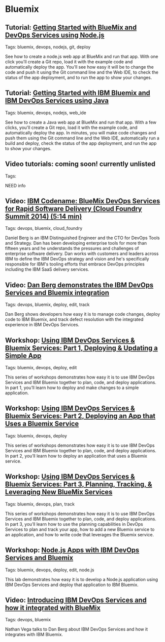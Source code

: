 # Bluemix

## Tutorial: [Getting Started with BlueMix and DevOps Services using Node.js](/tutorials/jazzeditor)
Tags: bluemix, devops, nodejs, git, deploy

See how to create a node.js web app at BlueMix and run that app. 
With one click you'll create a Git repo, 
load it with the example code and automatically deploy 
the app. You'll see how easy it will be to change 
the code and push it using the Git command line and the 
Web IDE, to check the status of the app deployment, and 
to run the app to show your changes.


## Tutorial: [Getting Started with IBM Bluemix and IBM DevOps Services using Java](/tutorials/jazzeditorjava)
Tags: bluemix, devops, nodejs, web_ide

See how to create a Java web app at BlueMix and run that app. With a 
few clicks, you'll create a Git repo, load it with the example code, and automatically deploy 
the app. In minutes, you will make code changes and push them using the Git command line and 
the Web IDE, automatically run a build and deploy, check the status of the app deployment, 
and run the app to show your changes.
 
## Video tutorials: coming soon! currently unlisted 
Tags: 
 
NEED info
 
## Video: [IBM Codename: BlueMix DevOps Services for Rapid Software Delivery (Cloud Foundry Summit 2014) (5:14 min)](https://www.youtube.com/watch?v=fkHSYJJ6KVs)
Tags: devops, bluemix, cloud_foundry

Daniel Berg is an IBM Distinguished Engineer and the CTO for DevOps Tools and Strategy. Dan has been 
developing enterprise tools for more than fifteen years and he understands the pressures and challenges 
of enterprise software delivery. Dan works with customers and leaders across IBM to define the IBM 
DevOps strategy and vision and he's specifically responsible for IBM's tooling efforts that embrace 
DevOps principles including the IBM SaaS delivery services.

## Video: [Dan Berg demonstrates the IBM DevOps Services and Bluemix integration](https://www.youtube.com/watch?v=EHng3L2JScU)
Tags: devops, bluemix, deploy, edit, track

Dan Berg shows developers how easy it is to manage code changes, deploy code to IBM Bluemix, 
and track defect resolution with the integrated experience in IBM DevOps Services. 

## Workshop: [Using IBM DevOps Services & Bluemix Services: Part 1, Deploying & Updating a Simple App](https://developer.ibm.com/bluemix/docs/workshops/adding-using-bluemix-services-leveraging-ibm-devops-services/)
Tags: bluemix, devops, deploy, edit

This series of workshops demonstrates how easy it is to use IBM DevOps Services and IBM Bluemix together to plan, code, and deploy applications.  
In part 1, you’ll learn how to deploy and make changes to a simple application.  
 
 
## Workshop: [Using IBM DevOps Services & Bluemix Services: Part 2, Deploying an App that Uses a Bluemix Service](https://developer.ibm.com/bluemix/docs/workshops/using-ibm-devops-services-bluemix-services-part-2-deploying-app-uses-bluemix-service/)
Tags: bluemix, devops, deploy
 
This series of workshops demonstrates how easy it is to use IBM DevOps Services and IBM Bluemix together to plan, code, and deploy applications.   
In part 2, you’ll learn how to deploy an application that uses a Bluemix service. 
 
 
## Workshop: [Using IBM DevOps Services & Bluemix Services: Part 3, Planning, Tracking, & Leveraging New BlueMix Services](https://developer.ibm.com/bluemix/docs/workshops/using-ibm-devops-services-bluemix-services-part-3-planning-tracking-leveraging-new-bluemix-services/)
Tags: bluemix, devops, plan, track

This series of workshops demonstrates how easy it is to use IBM DevOps Services and IBM Bluemix together to plan, code, and deploy applications.  
In part 3, you’ll learn how to use the planning 
capabilities in DevOps Services to plan and track your app, how to add a new Bluemix service to an application, and how to write code that leverages the Bluemix service.
 
## Workshop: [Node.js Apps with IBM DevOps Services and Bluemix](https://developer.ibm.com/bluemix/docs/workshops/node-js-apps-ibm-devops-services-powered-jazzhub-ibm-codename-bluemix/)
Tags: bluemix, devops, deploy, edit, node.js

This lab demonstrates how easy it is to develop a Node.js application using IBM DevOps Services and deploy that application to IBM Bluemix.
 
## Video: [Introducing IBM DevOps Services and how it integrated with BlueMix](https://www.youtube.com/watch?v=b2mM_Wwp_4c)
Tags: devops, bluemix

Nathan Vega talks to Dan Berg about IBM DevOps Services and how it integrates with IBM Bluemix.

